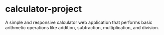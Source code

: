 # calculator-project
A simple and responsive calculator web application that performs basic arithmetic operations like addition, subtraction, multiplication, and division.
